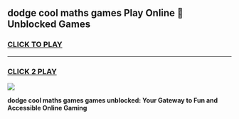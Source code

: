 
## dodge cool maths games Play Online 👋 Unblocked Games
<h3>
<a href="https://news.freeplayer.one?title=dodge_cool_maths_games&ref=17CMG">CLICK TO PLAY</a></h3>
<hr>

<h3>
<a href="https://news.freeplayer.one?title=dodge_cool_maths_games&ref=17CMG">CLICK 2 PLAY</a>
  
</h3>

<a href="https://news.freeplayer.one?title=dodge_cool_maths_games&ref=17CMG/"><img src="https://clearcache.store/games.png"></a>


**dodge cool maths games games unblocked: Your Gateway to Fun and Accessible Online Gaming**
